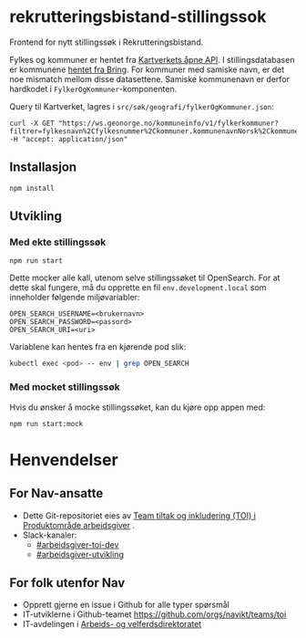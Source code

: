 # rekrutteringsbistand-stillingssok

Frontend for nytt stillingssøk i Rekrutteringsbistand.

Fylkes og kommuner er hentet fra [Kartverkets åpne API](https://ws.geonorge.no/kommuneinfo/v1/). I stillingsdatabasen er kommunene [hentet fra Bring](https://github.com/navikt/pam-geography#norwegian-postal-codes-county--codes-cities). For kommuner med samiske navn, er det noe mismatch mellom disse datasettene. Samiske kommunenavn er derfor hardkodet i `FylkerOgKommuner`-komponenten.

Query til Kartverket, lagres i `src/søk/geografi/fylkerOgKommuner.json`:
```
curl -X GET "https://ws.geonorge.no/kommuneinfo/v1/fylkerkommuner?filtrer=fylkesnavn%2Cfylkesnummer%2Ckommuner.kommunenavnNorsk%2Ckommuner.kommunenummer" -H "accept: application/json"
```

## Installasjon

```
npm install
```

## Utvikling

### Med ekte stillingssøk

```
npm run start
```

Dette mocker alle kall, utenom selve stillingssøket til OpenSearch. For at dette skal fungere, må du opprette en fil `env.development.local` som inneholder følgende miljøvariabler:

```
OPEN_SEARCH_USERNAME=<brukernavn>
OPEN_SEARCH_PASSWORD=<passord>
OPEN_SEARCH_URI=<uri>
```

Variablene kan hentes fra en kjørende pod slik:

```sh
kubectl exec <pod> -- env | grep OPEN_SEARCH
```

### Med mocket stillingssøk

Hvis du ønsker å mocke stillingssøket, kan du kjøre opp appen med:

```
npm run start:mock
```


# Henvendelser

## For Nav-ansatte

* Dette Git-repositoriet eies
  av [Team tiltak og inkludering (TOI) i Produktområde arbeidsgiver](https://teamkatalog.nais.adeo.no/team/0150fd7c-df30-43ee-944e-b152d74c64d6)
  .
* Slack-kanaler:
    * [#arbeidsgiver-toi-dev](https://nav-it.slack.com/archives/C02HTU8DBSR)
    * [#arbeidsgiver-utvikling](https://nav-it.slack.com/archives/CD4MES6BB)

## For folk utenfor Nav

* Opprett gjerne en issue i Github for alle typer spørsmål
* IT-utviklerne i Github-teamet https://github.com/orgs/navikt/teams/toi
* IT-avdelingen
  i [Arbeids- og velferdsdirektoratet](https://www.nav.no/no/NAV+og+samfunn/Kontakt+NAV/Relatert+informasjon/arbeids-og-velferdsdirektoratet-kontorinformasjon)
